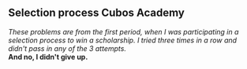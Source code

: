 Selection process Cubos Academy
-

_These problems are from the first period, when I was participating in a selection process to win a scholarship. I tried three times in a row and didn't pass in any of the 3 attempts._<br>
**And no, I didn't give up.**
